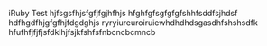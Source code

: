 iRuby
Test
hjfsgsfhjsfgfjfgjhfhjs
hfghfgfsgfgfgfshhfsddfsjhdsf
hdfhgdfhjgfgfhjfdgdghjs
ryryiureuroiruiewhdhdhdsgasdhfshshsdfk
hfufhfjfjfjsfdklhjfsjkfshfsfnbcncbcmncb
